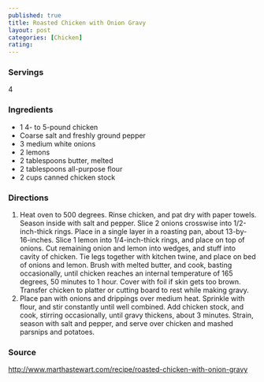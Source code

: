 ```yaml
---
published: true
title: Roasted Chicken with Onion Gravy
layout: post
categories: [Chicken]
rating: 
---
```

### Servings
4

### Ingredients
- 1 4- to 5-pound chicken
- Coarse salt and freshly ground pepper
- 3 medium white onions
- 2 lemons
- 2 tablespoons butter, melted
- 2 tablespoons all-purpose flour
- 2 cups canned chicken stock




### Directions
1. Heat oven to 500 degrees. Rinse chicken, and pat dry with paper towels. Season inside with salt and pepper. Slice 2 onions crosswise into 1/2-inch-thick rings. Place in a single layer in a roasting pan, about 13-by-16-inches. Slice 1 lemon into 1/4-inch-thick rings, and place on top of onions. Cut remaining onion and lemon into wedges, and stuff into cavity of chicken. Tie legs together with kitchen twine, and place on bed of onions and lemon. Brush with melted butter, and cook, basting occasionally, until chicken reaches an internal temperature of 165 degrees, 50 minutes to 1 hour. Cover with foil if skin gets too brown. Transfer chicken to platter or cutting board to rest while making gravy.
2. Place pan with onions and drippings over medium heat. Sprinkle with flour, and stir constantly until well combined. Add chicken stock, and cook, stirring occasionally, until gravy thickens, about 3 minutes. Strain, season with salt and pepper, and serve over chicken and mashed parsnips and potatoes.

### Source
<a href="http://www.marthastewart.com/recipe/roasted-chicken-with-onion-gravy" target="new">http://www.marthastewart.com/recipe/roasted-chicken-with-onion-gravy</a>
